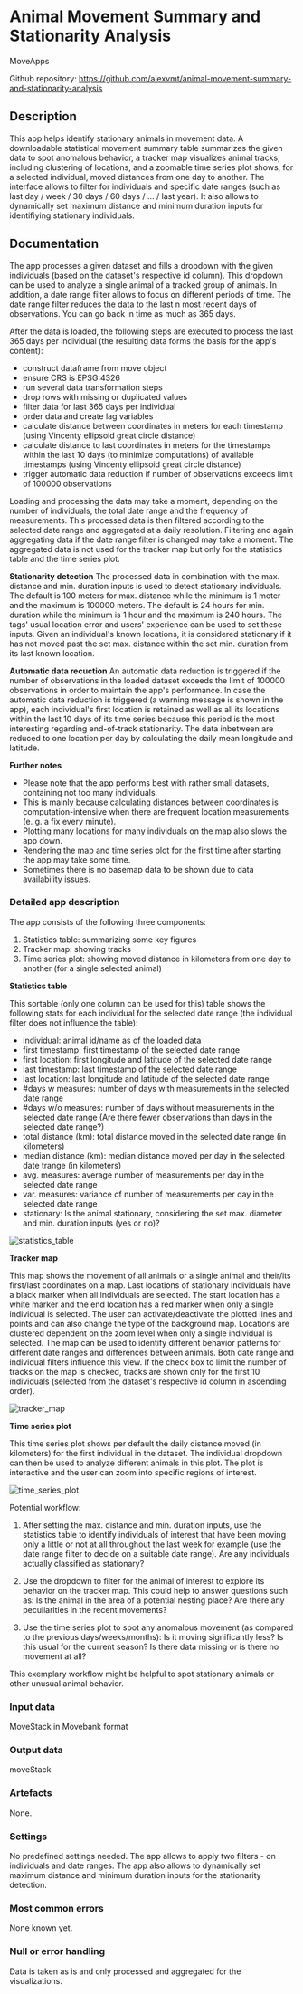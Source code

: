 # Animal Movement Summary and Stationarity Analysis

MoveApps

Github repository: https://github.com/alexvmt/animal-movement-summary-and-stationarity-analysis

## Description
This app helps identify stationary animals in movement data.
A downloadable statistical movement summary table summarizes the given data to spot anomalous behavior,
a tracker map visualizes animal tracks, including clustering of locations,
and a zoomable time series plot  shows, for a selected individual, moved distances from one day to another.
The interface allows to filter for individuals and specific date ranges (such as last day / week / 30 days / 60 days / ... / last year).
It also allows to dynamically set maximum distance and minimum duration inputs for identifiying stationary individuals.
 
## Documentation
The app processes a given dataset and fills a dropdown with the given individuals (based on the dataset's respective id column).
This dropdown can be used to analyze a single animal of a tracked group of animals.
In addition, a date range filter allows to focus on different periods of time.
The date range filter reduces the data to the last n most recent days of observations.
You can go back in time as much as 365 days.

After the data is loaded, the following steps are executed to process the last 365 days per individual (the resulting data forms the basis for the app's content):
- construct dataframe from move object
- ensure CRS is EPSG:4326
- run several data transformation steps
- drop rows with missing or duplicated values
- filter data for last 365 days per individual
- order data and create lag variables
- calculate distance between coordinates in meters for each timestamp (using Vincenty ellipsoid great circle distance)
- calculate distance to last coordinates in meters for the timestamps within the last 10 days (to minimize computations) of available timestamps (using Vincenty ellipsoid great circle distance)
- trigger automatic data reduction if number of observations exceeds limit of 100000 observations

Loading and processing the data may take a moment, depending on the number of individuals, the total date range and the frequency of measurements.
This processed data is then filtered according to the selected date range and aggregated at a daily resolution.
Filtering and again aggregating data if the date range filter is changed may take a moment.
The aggregated data is not used for the tracker map but only for the statistics table and the time series plot.

**Stationarity detection**
The processed data in combination with the max. distance and min. duration inputs is used to detect stationary individuals.
The default is 100 meters for max. distance while the minimum is 1 meter and the maximum is 100000 meters.
The default is 24 hours for min. duration while the minimum is 1 hour and the maximum is 240 hours.
The tags' usual location error and users' experience can be used to set these inputs.
Given an individual's known locations,
it is considered stationary if it has not moved past the set max. distance within the set min. duration from its last known location.

**Automatic data recuction**
An automatic data reduction is triggered if the number of observations in the loaded dataset exceeds the limit of 100000 observations
in order to maintain the app's performance.
In case the automatic data reduction is triggered (a warning message is shown in the app),
each individual's first location is retained as well as all its locations within the last 10 days of its time series
because this period is the most interesting regarding end-of-track stationarity.
The data inbetween are reduced to one location per day by calculating the daily mean longitude and latitude.

**Further notes**
- Please note that the app performs best with rather small datasets, containing not too many individuals.
- This is mainly because calculating distances between coordinates is computation-intensive
when there are frequent location measurements (e. g. a fix every minute).
- Plotting many locations for many individuals on the map also slows the app down.
- Rendering the map and time series plot for the first time after starting the app may take some time.
- Sometimes there is no basemap data to be shown due to data availability issues.

### Detailed app description

The app consists of the following three components:
1. Statistics table: summarizing some key figures
2. Tracker map: showing tracks
3. Time series plot: showing moved distance in kilometers from one day to another (for a single selected animal)

**Statistics table**

This sortable (only one column can be used for this) table shows the following stats for each individual for the selected date range
(the individual filter does not influence the table):
- individual: animal id/name as of the loaded data
- first timestamp: first timestamp of the selected date range
- first location: first longitude and latitude of  the selected date range
- last timestamp: last timestamp of the selected date range
- last location: last longitude and latitude of  the selected date range
- #days w measures: number of days with measurements in the selected date range
- #days w/o measures: number of days without measurements in the selected date range (Are there fewer observations than days in the selected date range?)
- total distance (km): total distance moved in the selected date range (in kilometers)
- median distance (km): median distance moved per day in the selected date trange (in kilometers)
- avg. measures: average number of measurements per day in the selected date range
- var. measures: variance of number of measurements per day in the selected date range
- stationary: Is the animal stationary, considering the set max. diameter and min. duration inputs (yes or no)?

![statistics_table](screenshots/statistics_table.png 'statistics_table')

**Tracker map**

This map shows the movement of all animals or a single animal and their/its first/last coordinates on a map.
Last locations of stationary individuals have a black marker when all individuals are selected.
The start location has a white marker and the end location has a red marker when only a single individual is selected.
The user can activate/deactivate the plotted lines and points and can also change the type of the background map.
Locations are clustered dependent on the zoom level when only a single individual is selected.
The map can be used to identify different behavior patterns for different date ranges and differences between animals.
Both date range and individual filters influence this view.
If the check box to limit the number of tracks on the map is checked,
tracks are shown only for the first 10 individuals (selected from the dataset's respective id column in ascending order).

![tracker_map](screenshots/tracker_map.png 'tracker_map')

**Time series plot**

This time series plot shows per default the daily distance moved (in kilometers) for the first individual in the dataset.
The individual dropdown can then be used to analyze different animals in this plot.
The plot is interactive and the user can zoom into specific regions of interest.

![time_series_plot](screenshots/time_series_plot.png 'time_series_plot')

Potential workflow:

1. After setting the max. distance and min. duration inputs, use the statistics table to identify individuals of interest that have been moving only a little or not at all throughout the last week for example
(use the date range filter to decide on a suitable date range). Are any individuals actually classified as stationary?

2. Use the dropdown to filter for the animal of interest to explore its behavior on the tracker map.
This could help to answer questions such as: Is the animal in the area of a potential nesting place? Are there any peculiarities in the recent movements?

3. Use the time series plot to spot any anomalous movement (as compared to the previous days/weeks/months):
Is it moving significantly less? Is this usual for the current season? Is there data missing or is there no movement at all?

This exemplary workflow might be helpful to spot stationary animals or other unusual animal behavior.

### Input data
MoveStack in Movebank format

### Output data
moveStack

### Artefacts
None.

### Settings
No predefined settings needed.
The app allows to apply two filters - on individuals and date ranges.
The app also allows to dynamically set maximum distance and minimum duration inputs for the stationarity detection.

### Most common errors
None known yet.

### Null or error handling
Data is taken as is and only processed and aggregated for the visualizations.
